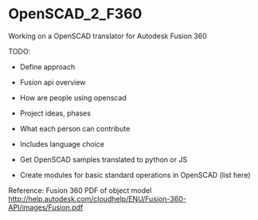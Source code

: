 OpenSCAD_2_F360
===============
Working on a OpenSCAD translator for Autodesk Fusion 360

TODO:

* Define approach
* Fusion api overview
* How are people using openscad
* Project ideas, phases
* What each person can contribute

* Includes language choice

* Get OpenSCAD samples translated to python or JS

* Create modules for basic standard operations in OpenSCAD (list here)
 
Reference:
 Fusion 360 PDF of object model http://help.autodesk.com/cloudhelp/ENU/Fusion-360-API/images/Fusion.pdf
